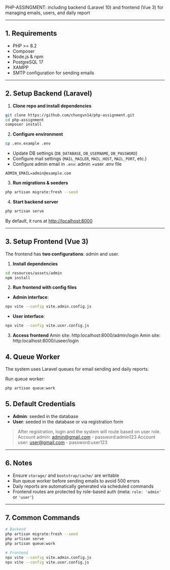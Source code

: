 
PHP-ASSINGMENT: including backend (Laravel 10) and frontend (Vue 3) for managing emails, users, and daily report

---

## 1. Requirements

- PHP >= 8.2
- Composer
- Node.js & npm
- PostgreSQL 17
- XAMPP
- SMTP configuration for sending emails

---

## 2. Setup Backend (Laravel)

1. **Clone repo and install dependencies**

```bash
git clone https://github.com/chungvn14/php-assignment.git
cd php-assignment
composer install
````

2. **Configure environment**

```bash
cp .env.example .env
```

* Update DB settings (`DB_DATABASE`, `DB_USERNAME`, `DB_PASSWORD`)
* Configure mail settings (`MAIL_MAILER`, `MAIL_HOST`, `MAIL_PORT`, etc.)
* Configure admin email in `.env`: admin +user .env file

```
ADMIN_EMAIL=admin@example.com
```

3. **Run migrations & seeders**

```bash
php artisan migrate:fresh --seed
```

4. **Start backend server**

```bash
php artisan serve
```

By default, it runs at [http://localhost:8000](http://localhost:8000)

---

## 3. Setup Frontend (Vue 3)

The frontend has **two configurations**: admin and user.

1. **Install dependencies**

```bash
cd resources/assets/admin
npm install
```

2. **Run frontend with config files**

* **Admin interface**:

```bash
npx vite --config vite.admin.config.js
```

* **User interface**:

```bash
npx vite --config vite.user.config.js
```

3. **Access frontend**
Amin site: http:localhost:8000/admin/login
Amin site: http:localhost:8000/useer/login 
## 4. Queue Worker

The system uses Laravel queues for email sending and daily reports.

Run queue worker:

```bash
php artisan queue:work
```

## 5. Default Credentials

* **Admin**: seeded in the database
* **User**: seeded in the database or via registration form

> After registration, login and the system will route based on user role.
Account admin: admin@gmail.com - password:admin123
Account user: user@gmail.com - password:user123
---

## 6. Notes

* Ensure `storage/` and `bootstrap/cache/` are writable
* Run queue worker before sending emails to avoid 500 errors
* Daily reports are automatically generated via scheduled commands
* Frontend routes are protected by role-based auth (meta: `role: 'admin'` or `'user'`)

---

## 7. Common Commands

```bash
# Backend
php artisan migrate:fresh --seed
php artisan serve
php artisan queue:work

# Frontend
npx vite --config vite.admin.config.js
npx vite --config vite.user.config.js
```


